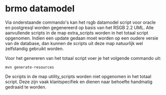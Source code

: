 brmo datamodel
==============

Via onderstaande commando's kan het rsgb datamodel script voor oracle en postgresql worden gegenereerd op basis van het RSGB 2.2 UML. Alle aanvullende scripts in de map extra_scripts worden in het totaal script opgenomen. Indien een update gedaan moet worden op een oudere versie van de database, dan kunnen de scripts uit deze map natuurlijk wel zelfstandig gebruikt worden.

Voor het genereren van het totaal script voer je het volgende commando uit:

```
mvn generate-resources
``` 

De scripts in de map utility_scripts worden niet opgenomen in het totaal script. Deze zijn vaak klantspecifiek en dienen naar behoefte handmatig gedraaid te worden.

